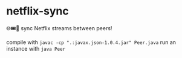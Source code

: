 # netflix-sync
🌐🎟️🎥 sync Netflix streams between peers!

compile with `javac -cp ".:javax.json-1.0.4.jar" Peer.java`
run an instance with `java Peer`
